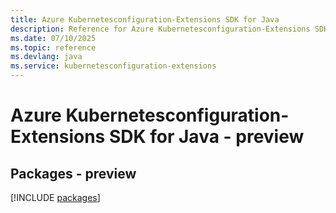 ```yaml
---
title: Azure Kubernetesconfiguration-Extensions SDK for Java
description: Reference for Azure Kubernetesconfiguration-Extensions SDK for Java
ms.date: 07/10/2025
ms.topic: reference
ms.devlang: java
ms.service: kubernetesconfiguration-extensions
---
```

# Azure Kubernetesconfiguration-Extensions SDK for Java - preview
## Packages - preview
[!INCLUDE [packages](kubernetesconfiguration-extensions-index.md)]